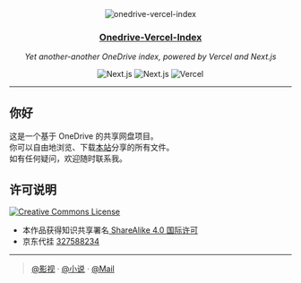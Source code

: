 <div align="center">
  <img src="https://s3.bmp.ovh/imgs/2022/04/04/772b3f318251c0f6.jpg" alt="onedrive-vercel-index" />
  <h3><a href="/">Onedrive-Vercel-Index</a></h3>
  <p><em>Yet another-another OneDrive index, powered by Vercel and Next.js</em></p>

  <img style="display: inline-block;" src="https://img.shields.io/badge/OneDrive-2C68C3?style=flat&logo=microsoft-onedrive&logoColor=white" alt="Next.js" />
  <img style="display: inline-block;" src="https://img.shields.io/badge/Next.js-black?style=flat&logo=next.js&logoColor=white" alt="Next.js" />
  <img style="display: inline-block;" src="https://img.shields.io/badge/Vercel-black?style=flat&logo=Vercel&logoColor=white" alt="Vercel" />

</div>

---

## 你好

这是一个基于 OneDrive 的共享网盘项目。
<br>
你可以自由地浏览、下载[本站](https://www.yiyun.ml)分享的所有文件。
<br>
如有任何疑问，欢迎随时联系我。



## 许可说明

<a rel="license" href="http://creativecommons.org/licenses/by-sa/4.0/"><img alt="Creative Commons License" style="border-width:0" src="https://i.creativecommons.org/l/by-sa/4.0/88x31.png" /></a>

- 本作品获得知识共享署名[ ShareAlike 4.0 国际许可](http://creativecommons.org/licenses/by-sa/4.0/)
- 京东代挂 [327588234](https://jq.qq.com/?_wv=1027&k=61NSLU8V)

---

> [@影视](https://www.yiyun.ml) · [@小说](https://www.freeysb.ml) · [@Mail](mailto:1@zxji.top) 
> 
